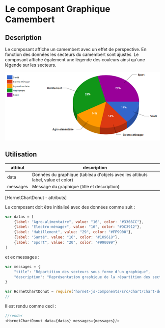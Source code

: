 # Le composant Graphique Camembert

## Description

Le composant affiche un camembert avec un effet de perspective. En fonction des données les secteurs du camembert sont ajustés.
Le composant affiche également une légende des couleurs ainsi qu'une légende sur les secteurs.

![infobulle](./sources/composants/basique/donut.png)

## Utilisation

| attibut   | description                                                                     |
| --------- | ------------------------------------------------------------------------------- |
| data      | Données du graphique (tableau d'objets avec les attibuts label, value et color) |
| messages  | Message du graphique (title et description)                                     |
[HornetChartDonut - attributs]


Le composant doit être initialisé avec des données comme suit :

```javascript
var datas = [
    {label: "Agro-alimentaire", value: "16", color: "#3366CC"},
    {label: "Electro-ménager", value: "16", color: "#DC3912"},
    {label: "Habillement", value: "29", color: "#FF9900"},
    {label: "Santé", value: "16", color: "#109618"},
    {label: "Sport", value: "20", color: "#990099"}
]
```

et ex messages : 

```javascript
var messages = {
    "title": "Répartition des secteurs sous forme d'un graphique",
    "description": "Représentation graphique de la répartition des secteurs"
}
```

```javascript
var HornetChartDonut = require('hornet-js-components/src/chart/chart-donut');
//
```

Il est rendu comme ceci :

```javascript
//render
<HornetChartDonut data={datas} messages={messages}/>
```


